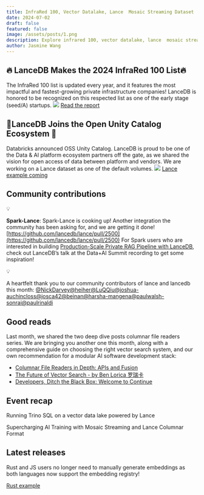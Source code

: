 ```yaml
---
title: InfraRed 100, Vector Datalake, Lance  Mosaic Streaming Dataset
date: 2024-07-02
draft: false
featured: false
image: /assets/posts/1.png
description: Explore infrared 100, vector datalake, lance  mosaic streaming dataset with practical insights and expert guidance from the LanceDB team.
author: Jasmine Wang
---
```

## 🔥 LanceDB Makes the 2024 InfraRed 100 List🔥

The InfraRed 100 list is updated every year, and it features the most impactful and fastest-growing private infrastructure companies! LanceDB is honored to be recognized on this respected list as one of the early stage (seed/A) startups. 
![](__GHOST_URL__/content/images/2024/07/LanceDB--1-.jpg)
[Read the report](https://www.redpoint.com/infrared/100/)

## 🤝LanceDB Joins the Open Unity Catalog Ecosystem 🤝

Databricks announced OSS Unity Catalog. LanceDB is proud to be one of the Data & AI platform ecosystem partners off the gate, as we shared the vision for open access of data between platform and vendors. We are working on a Lance dataset as one of the default volumes. 
![](__GHOST_URL__/content/images/2024/07/27564.png)
[Lance example coming](https://github.com/unitycatalog/unitycatalog/issues/126)

## Community contributions

💡

**Spark-Lance**: Spark-Lance is cooking up! Another integration the community has been asking for, and we are getting it done! [https://github.com/lancedb/lance/pull/2500](https://github.com/lancedb/lance/pull/2500) For Spark users who are interested in building [Production-Scale Private RAG Pipeline with LanceDB](https://www.youtube.com/watch?v=BEjjVcvJxKw&amp;t=5s), check out LanceDB’s talk at the Data+AI Summit recording to get some inspiration!

💡

A heartfelt thank you to our community contributors of lance and lancedb this month: [@NickDarvey](https://github.com/NickDarvey)[@heiher](https://github.com/heiher)[@LuQQiu](https://github.com/LuQQiu)[@joshua-auchincloss](https://github.com/joshua-auchincloss)[@josca42](https://github.com/josca42)[@beinan](https://github.com/beinan)[@harsha-mangena](https://github.com/harsha-mangena)[@paulwalsh-sonrai](https://github.com/paulwalsh-sonrai)[@paulrinaldi](https://github.com/paulrinaldi)

## Good reads

Last month, we shared the two deep dive posts columnar file readers series. We are bringing you another one this month, along with a comprehensive guide on choosing the right vector search system, and our own recommendation for a modular AI software development stack:

- [Columnar File Readers in Depth: APIs and Fusion](__GHOST_URL__/columnar-file-readers-in-depth-apis-and-fusion/)
- [The Future of Vector Search - by Ben Lorica 罗瑞卡](https://gradientflow.substack.com/p/the-future-of-vector-search)
- [Developers, Ditch the Black Box: Welcome to Continue](__GHOST_URL__/lancedb-x-continue/)

## Event recap

Running Trino SQL on a vector data lake powered by Lance

Supercharging AI Training with Mosaic Streaming and Lance Columnar Format

## Latest releases 

Rust and JS users no longer need to manually generate embeddings as both languages now support the embedding registry!

[Rust example](https://github.com/lancedb/lancedb/blob/main/rust/lancedb/examples/openai.rs)
